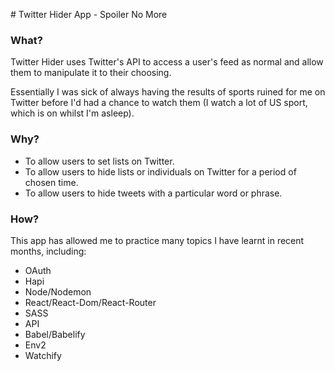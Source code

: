 # Twitter Hider App - Spoiler No More

### What?

Twitter Hider uses Twitter's API to access a user's feed as normal and allow them to manipulate it to their choosing.

Essentially I was sick of always having the results of sports ruined for me on Twitter before I'd had a chance to watch them (I watch a lot of US sport, which is on whilst I'm asleep).

### Why?

* To allow users to set lists on Twitter.
* To allow users to hide lists or individuals on Twitter for a period of chosen time.
* To allow users to hide tweets with a particular word or phrase.

### How?

This app has allowed me to practice many topics I have learnt in recent months, including:

* OAuth
* Hapi
* Node/Nodemon
* React/React-Dom/React-Router
* SASS
* API
* Babel/Babelify
* Env2
* Watchify

